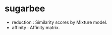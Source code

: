 sugarbee
======================
* reduction : Similarity scores by Mixture model.
* affinity : Affinity matrix.

